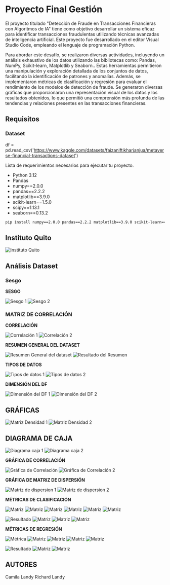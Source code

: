 # Proyecto Final Gestión

El proyecto titulado "Detección de Fraude en Transacciones Financieras con Algoritmos de IA" tiene como objetivo desarrollar un sistema eficaz para identificar transacciones fraudulentas utilizando técnicas avanzadas de inteligencia artificial. Este proyecto fue desarrollado en el editor Visual Studio Code, empleando el lenguaje de programación Python.

Para abordar este desafío, se realizaron diversas actividades, incluyendo un análisis exhaustivo de los datos utilizando las bibliotecas como: Pandas, NumPy, Scikit-learn, Matplotlib y Seaborn.. Estas herramientas permitieron una manipulación y exploración detallada de los conjuntos de datos, facilitando la identificación de patrones y anomalías. Además, se implementaron métricas de clasificación y regresión para evaluar el rendimiento de los modelos de detección de fraude. Se generaron diversas gráficas que proporcionaron una representación visual de los datos y los resultados obtenidos, lo que permitió una comprensión más profunda de las tendencias y relaciones presentes en las transacciones financieras.



## Requisitos

### Dataset 

df = pd.read_csv('https://www.kaggle.com/datasets/faizaniftikharjanjua/metaverse-financial-transactions-dataset')

Lista de requerimientos necesarios para ejecutar tu proyecto.



- Python 3.12
- Pandas
- numpy==2.0.0
- pandas==2.2.2
- matplotlib==3.9.0
- scikit-learn==1.5.0
- scipy==1.13.1
- seaborn==0.13.2

```bash
pip install numpy==2.0.0 pandas==2.2.2 matplotlib==3.9.0 scikit-learn==1.5.0 scipy==1.13.1 seaborn==0.13.2
```

## Instituto Quito

![Instituto Quito](images/descarga.png)

## Análisis Dataset

### Sesgo

**SESGO**

![Sesgo 1](images/sesgo1.jpg)
![Sesgo 2](images/sesgo2.jpg)

### MATRIZ DE CORRELACIÓN

**CORRELACIÓN**

![Correlación 1](images/matrizCorrelacion1.jpg)
![Correlación 2](images/matrizCorrelacion2.jpg)



**RESUMEN GENERAL DEL DATASET**

![Resumen General del dataset](images/ResumenGeneraldeldatasetcodigo.jpg)
![Resultado del Resumen](images/ResumenGeneraldeldatasetresultado.jpg)

**TIPOS DE DATOS**

![Tipos de datos 1](images/Tiposdedatos1.jpg)
![Tipos de datos 2](images/Tiposdedatos2.jpg)

**DIMENSIÓN DEL DF**

![Dimensión del DF 1](images/DimensiondelDF1.jpg)
![Dimensión del DF 2](images/DimensiondelDF2.jpg)

## GRÁFICAS 

![Matriz Densidad 1](images/densidad1.jpg)
![Matriz Densidad 2](images/matrizdensidad.jpg)

## DIAGRAMA DE CAJA 

![Diagrama caja 1](images/caja1.jpg)
![Diagrama caja 2](images/caja2.jpg)

**GRÁFICA DE CORRELACIÓN**

![Gráfica de Correlación](images/Graficadecorrelacioncodigo.jpg)
![Gráfica de Correlación 2](images/Graficadecorrelacion.jpg)


**GRÁFICA DE MATRIZ DE DISPERSIÓN**

![Matriz de dispersion 1](images/dispersion1.jpg)
![Matriz de dispersion 2](images/dispersion2.jpg)

**MÉTRICAS DE CLASIFICACIÓN**

![Matriz](images/clasi1.jpg)
![Matriz](images/clasi2.jpg)
![Matriz](images/clasi3.jpg)
![Matriz](images/clasi4.jpg)
![Matriz](images/clasi6.jpg)
![Matriz](images/clasi7.jpg)


![Resultado](images/exactitud1.jpg)
![Matriz](images/cohen2.jpg)
![Matriz](images/confusion.jpg)
![Matriz](images/reporte.jpg)


**MÉTRICAS DE REGRESIÓN**

![Métrica](images/REGRE1.jpg)
![Matriz](images/REGRE2.jpg)
![Matriz](images/REGRE3.jpg)
![Matriz](images/REGRE4.jpg)
![Matriz](images/REGRE5.jpg)


![Resultado](images/ErrorMedio.jpg)
![Matriz](images/errorcuadratico.jpg)
![Matriz](images/coeficiente.jpg)


## AUTORES

Camila Landy
Richard Landy 


